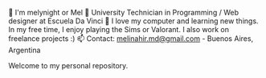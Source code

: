 👋 I'm melynight or Mel
🌱 University Technician in Programming / Web designer at Escuela Da Vinci
👀 I love my computer and learning new things. In my free time, I enjoy playing the Sims or Valorant. I also work on freelance projects :)
📫 Contact: melinahir.md@gmail.com - Buenos Aires, Argentina

Welcome to my personal repository. 

 
